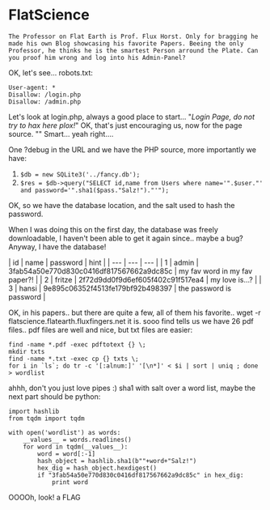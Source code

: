 # FlatScience

```The Professor on Flat Earth is Prof. Flux Horst. Only for bragging he made his own Blog showcasing his favorite Papers. Beeing the only Professor, he thinks he is the smartest Person arround the Plate. Can you proof him wrong and log into his Admin-Panel?```

OK, let's see...
robots.txt:
```
User-agent: *
Disallow: /login.php
Disallow: /admin.php
```

Let's look at login.php, always a good place to start...
"*Login Page, do not try to hax here plox!*"
OK, that's just encouraging us, now for the page source.
"*<!-- TODO: Remove ?debug-Parameter! -->*"
Smart... yeah right....

One ?debug in the URL and we have the PHP source, more importantly we have:
1. `$db = new SQLite3('../fancy.db');`
2. `$res = $db->query("SELECT id,name from Users where name='".$user."' and password='".sha1($pass."Salz!")."'");`

OK, so we have the database location, and the salt used to hash the password.

When I was doing this on the first day, the database was freely downloadable, I haven't been able to get it again since.. maybe a bug?
Anyway, I have the database!

| id | name | password | hint |
| --- | --- | --- |
| 1 | admin | 3fab54a50e770d830c0416df817567662a9dc85c | my fav word in my fav paper?! |
| 2 | fritze | 2f72d9dd0f9d6ef605f402c91f517ea4 | my love is...? |
| 3 | hansi | 9e895c06352f4513fe179bf92b498397 | the password is password |

OK, in his papers.. but there are quite a few, all of them his favorite..
wget -r flatscience.flatearth.fluxfingers.net it is.
sooo find tells us we have 26 pdf files.. pdf files are well and nice, but txt files are easier:
```
find -name *.pdf -exec pdftotext {} \;
mkdir txts
find -name *.txt -exec cp {} txts \;
for i in `ls`; do tr -c '[:alnum:]' '[\n*]' < $i | sort | uniq ; done > wordlist
```

ahhh, don't you just love pipes :)
sha1 with salt over a word list, maybe the next part should be python:
```
import hashlib
from tqdm import tqdm

with open('wordlist') as words:
    __values__ = words.readlines()
    for word in tqdm(__values__):
        word = word[:-1]
        hash_object = hashlib.sha1(b""+word+"Salz!")
        hex_dig = hash_object.hexdigest()
        if "3fab54a50e770d830c0416df817567662a9dc85c" in hex_dig:
            print word
```

OOOOh, look! a FLAG
